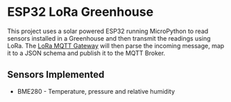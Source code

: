 # ESP32 LoRa Greenhouse

This project uses a solar powered ESP32 running MicroPython to read sensors installed in a Greenhouse and then transmit the readings using LoRa. The [LoRa MQTT Gateway](https://github.com/ashleywm/esp32-lora-mqtt-gateway/)  will then parse the incoming message, map it to a JSON schema and publish it to the MQTT Broker. 


## Sensors Implemented

*  BME280 - Temperature, pressure and relative humidity